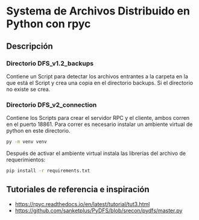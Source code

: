 # Systema de Archivos Distribuido en Python con rpyc

## Descripción
### Directorio DFS_v1.2_backups
Contiene un Script para detectar los archivos entrantes a la carpeta en la que está el Script y crea una copia en el directorio backups. Si el directorio no existe se crea.

### Directorio DFS_v2_connection
Contiene los Scripts para crear el servidor RPC y el cliente, ambos corren en el puerto 18861.
Para correr es necesario instalar un ambiente virtual de python en este directorio.
```bash
py -m venv venv
```
Después de activar el ambiente virtual instala las librerías del archivo de requerimientos:
```bash
pip install -r requirements.txt
```


## Tutoriales de referencia e inspiración
- https://rpyc.readthedocs.io/en/latest/tutorial/tut3.html
- https://github.com/sanketplus/PyDFS/blob/srecon/pydfs/master.py
